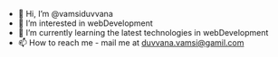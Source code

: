 - 👋 Hi, I’m @vamsiduvvana
- 👀 I’m interested in webDevelopment
- 🌱 I’m currently learning the latest technologies in webDevelopment
- 📫 How to reach me - mail me at duvvana.vamsi@gamil.com

<!---
vamsiduvvana/vamsiduvvana is a ✨ special ✨ repository because its `README.md` (this file) appears on your GitHub profile.
You can click the Preview link to take a look at your changes.
--->
